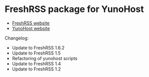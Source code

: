 # FreshRSS package for YunoHost

* [FreshRSS website](http://freshrss.org)
* [YunoHost website](https://yunohost.org)

Changelog:
* Update to FreshRSS 1.6.2
* Update to FreshRSS 1.5
* Refactoring of yunohost scripts
* Update to FreshRSS 1.4
* Update to FreshRSS 1.2
